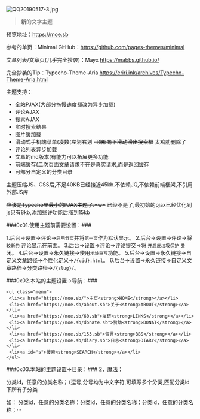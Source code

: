 ![QQ20190517-3.jpg][1]

> **新**的文字主题

预览地址：https://moe.sb

参考的单页：Minimal GitHub：https://github.com/pages-themes/minimal

文章列表/文章页(几乎完全抄袭)：Mayx https://mabbs.github.io/

完全抄袭的Tip：Typecho-Theme-Aria https://eriri.ink/archives/Typecho-Theme-Aria.html

主题支持：
 - 全站PJAX(大部分拖慢速度都改为异步加载)
 - 评论AJAX
 - 搜索AJAX
 - 实时搜索结果
 - 图片缓加载
 - 滑动式手机端菜单(凑数(左划右划
 -~~顶部向下滑动滑出搜索框~~ 太鸡肋删除了
 - 评论列表异步加载
 - 文章的md版本(有能力可以拓展更多功能
 - 前端缓存(二次页面文章请求不在是真实请求,而是返回缓存
 - 可部分自定义的分类目录

主题压缩JS、CSS后,~~不足40KB~~已经接近45kb.不依赖JQ,不依赖前端框架,不引用外部JS库

~~应该是Typecho里最小的PJAX主题了.=w=~~ 已经不是了,最初始的pjax已经优化到js只有8kb,添加些许功能后涨到15kb

###0x01.使用主题前需要设置：###

1.后台->设置->评论->`启用分页`并将`第一页`作为默认显示。
2.后台->设置->评论->将 `较新的` 评论显示在前面。
3.后台->设置->评论->评论提交->将 `开启反垃圾保护` 关闭。
4.后台->设置->永久链接->使用`地址重写`功能。
5.后台->设置->永久链接->自定义文章路径->个性化定义->`/{cid}.html`。
6.后台->设置->永久链接->自定义文章路径->分类路径->`/{slug}/`。

###0x02.本站的主题设置->导航：###

    <ul class="menu">
     <li><a href="https://moe.sb/">主页<strong>HOME</strong></a></li>
     <li><a href="https://moe.sb/about.sb">关于<strong>ABOUT</strong></a></li>
     <li><a href="https://moe.sb/60.sb">友链<strong>LINKS</strong></a></li>
     <li><a href="https://moe.sb/donate.sb">赞助<strong>DONAT</strong></a></li>
     <li><a href="https://moe.sb/153.sb">留言<strong>BBS</strong></a></li>
     <li><a href="https://moe.sb/diary.sb">日志<strong>DIARY</strong></a></li>
     <li><a id="s">搜索<strong>SEARCH</strong></a></li>
    </ul>

###0x03.本站的主题设置->目录：###
2，<a href="https://moe.sb/mofa/">魔法</a>；

分类id，<a>任意的分类名称<a>；（逗号,分号均为中文字符,可填写多个分类,匹配分类id下所有子分类
 
 如：
 分类id，<a>任意的分类名称<a>；分类id，<a>任意的分类名称<a>；分类id，<a>任意的分类名称<a>；···

  [1]: https://moe.sb/usr/uploads/2019/05/1463344748.jpg
